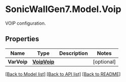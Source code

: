 # SonicWallGen7.Model.Voip
VOIP configuration.

## Properties

Name | Type | Description | Notes
------------ | ------------- | ------------- | -------------
**VarVoip** | [**VoipVoip**](VoipVoip.md) |  | [optional] 

[[Back to Model list]](../README.md#documentation-for-models) [[Back to API list]](../README.md#documentation-for-api-endpoints) [[Back to README]](../README.md)

